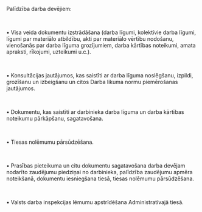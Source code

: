 Palīdzība darba devējiem:

<br/>

• Visa veida dokumentu izstrādāšana (darba līgumi, kolektīvie darba līgumi, līgumi par materiālo atbildību, akti par materiālo vērtību nodošanu, vienošanās par darba līguma grozījumiem, darba kārtības noteikumi, amata apraksti, rīkojumi, uzteikumi u.c.).

<br/>

• Konsultācijas jautājumos, kas saistīti ar darba līguma noslēgšanu, izpildi, grozīšanu un izbeigšanu un citos Darba likuma normu piemērošanas jautājumos.

<br/>

• Dokumentu, kas saistīti ar darbinieka darba līguma un darba kārtības noteikumu pārkāpšanu, sagatavošana.

<br/>

• Tiesas nolēmumu pārsūdzēšana.

<br/>

• Prasības pieteikuma un citu dokumentu sagatavošana darba devējam nodarīto zaudējumu piedziņai no darbinieka, palīdzība zaudējumu apmēra noteikšanā, dokumentu iesniegšana tiesā, tiesas nolēmumu pārsūdzēšana.

<br/>

• Valsts darba inspekcijas lēmumu apstrīdēšana Administratīvajā tiesā.
